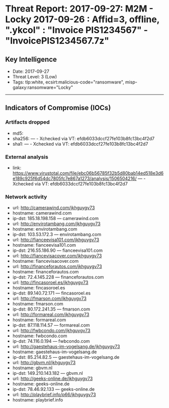# Threat Report: 2017-09-27: M2M -  Locky 2017-09-26 : Affid=3, offline, ".ykcol" : "Invoice PIS1234567" - "InvoicePIS1234567.7z"


## Key Intelligence
* Date: 2017-09-27
* Threat Level: 3 (Low)
* Tags: tlp:white, ecsirt:malicious-code="ransomware", misp-galaxy:ransomware="Locky"

---

## Indicators of Compromise (IOCs)
### Artifacts dropped
* md5: <md5>
* sha256: <sha256> — - Xchecked via VT: efdb6033dccf27fe103b8fc13bc4f2d7
* sha1: <sha1> — - Xchecked via VT: efdb6033dccf27fe103b8fc13bc4f2d7

### External analysis
* link: https://www.virustotal.com/file/ebc06b56785f32b5d80bab14ed518e3d6e189c925f6d54dc7805fc7e867a1273/analysis/1506504216/ — - Xchecked via VT: efdb6033dccf27fe103b8fc13bc4f2d7

### Network activity
* url: http://camerawind.com/jkhguygv73
* hostname: camerawind.com
* ip-dst: 185.18.198.158 — camerawind.com
* url: http://envirotambang.com/jkhguygv73
* hostname: envirotambang.com
* ip-dst: 103.53.172.3 — envirotambang.com
* url: http://fianceevisa101.com/jkhguygv73
* hostname: fianceevisa101.com
* ip-dst: 216.55.186.90 — fianceevisa101.com
* url: http://fiancevisacover.com/jkhguygv73
* hostname: fiancevisacover.com
* url: http://financeforautos.com/jkhguygv73
* hostname: financeforautos.com
* ip-dst: 72.4.145.228 — financeforautos.com
* url: http://fincasoroel.es/jkhguygv73
* hostname: fincasoroel.es
* ip-dst: 89.140.72.171 — fincasoroel.es
* url: http://fmarson.com/jkhguygv73
* hostname: fmarson.com
* ip-dst: 80.172.241.35 — fmarson.com
* url: http://formareal.com/jkhguygv73
* hostname: formareal.com
* ip-dst: 87.118.114.57 — formareal.com
* url: http://fwbcondo.com/jkhguygv73
* hostname: fwbcondo.com
* ip-dst: 74.116.0.194 — fwbcondo.com
* url: http://gaestehaus-im-vogelsang.de/jkhguygv73
* hostname: gaestehaus-im-vogelsang.de
* ip-dst: 85.214.82.5 — gaestehaus-im-vogelsang.de
* url: http://gbvm.nl/jkhguygv73
* hostname: gbvm.nl
* ip-dst: 149.210.143.182 — gbvm.nl
* url: http://geeks-online.de/jkhguygv73
* hostname: geeks-online.de
* ip-dst: 78.46.92.133 — geeks-online.de
* url: http://playbrief.info/p66/jkhguygv73
* hostname: playbrief.info
